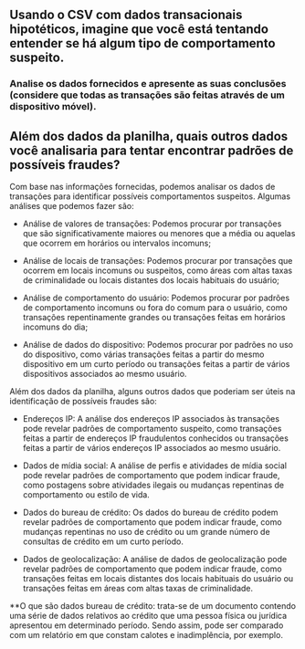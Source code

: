## Usando o CSV com dados transacionais hipotéticos, imagine que você está tentando entender se há algum tipo de comportamento suspeito.

### Analise os dados fornecidos e apresente as suas conclusões (considere que todas as transações são feitas através de um dispositivo móvel).
## Além dos dados da planilha, quais outros dados você analisaria para tentar encontrar padrões de possíveis fraudes?

Com base nas informações fornecidas, podemos analisar os dados de transações para identificar possíveis comportamentos suspeitos. Algumas análises que podemos fazer são:

- Análise de valores de transações: Podemos procurar por transações que são significativamente maiores ou menores que a média ou aquelas que ocorrem em horários ou intervalos incomuns;

- Análise de locais de transações: Podemos procurar por transações que ocorrem em locais incomuns ou suspeitos, como áreas com altas taxas de criminalidade ou locais distantes dos locais habituais do usuário;

- Análise de comportamento do usuário: Podemos procurar por padrões de comportamento incomuns ou fora do comum para o usuário, como transações repentinamente grandes ou transações feitas em horários incomuns do dia;

- Análise de dados do dispositivo: Podemos procurar por padrões no uso do dispositivo, como várias transações feitas a partir do mesmo dispositivo em um curto período ou transações feitas a partir de vários dispositivos associados ao mesmo usuário.

Além dos dados da planilha, alguns outros dados que poderiam ser úteis na identificação de possíveis fraudes são:

- Endereços IP: A análise dos endereços IP associados às transações pode revelar padrões de comportamento suspeito, como transações feitas a partir de endereços IP fraudulentos conhecidos ou transações feitas a partir de vários endereços IP associados ao mesmo usuário.

- Dados de mídia social: A análise de perfis e atividades de mídia social pode revelar padrões de comportamento que podem indicar fraude, como postagens sobre atividades ilegais ou mudanças repentinas de comportamento ou estilo de vida.

- Dados do bureau de crédito: Os dados do bureau de crédito podem revelar padrões de comportamento que podem indicar fraude, como mudanças repentinas no uso de crédito ou um grande número de consultas de crédito em um curto período.

- Dados de geolocalização: A análise de dados de geolocalização pode revelar padrões de comportamento que podem indicar fraude, como transações feitas em locais distantes dos locais habituais do usuário ou transações feitas em áreas com altas taxas de criminalidade.

**O que são dados bureau de crédito: trata-se de um documento contendo uma série de dados relativos ao crédito que uma pessoa física ou jurídica apresentou em determinado período. Sendo assim, pode ser comparado com um relatório em que constam calotes e inadimplência, por exemplo.
